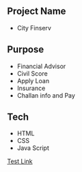 ## Project Name
- City Finserv

## Purpose
- Financial Advisor
- Civil Score
- Apply Loan
- Insurance
- Challan info and Pay

## Tech
- HTML
- CSS
- Java Script

[Test Link](https://cityfinserv.vercel.app/)
